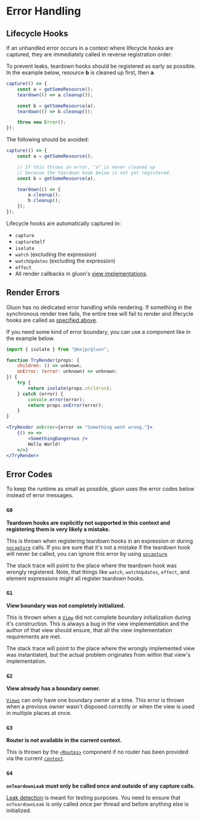 # Error Handling

## Lifecycle Hooks
If an unhandled error occurs in a context where lifecycle hooks are captured, they are immediately called in reverse registration order.

To prevent leaks, teardown hooks should be registered as early as possible. In the example below, resource **b** is cleaned up first, then **a**.
```jsx
capture(() => {
	const a = getSomeResource();
	teardown(() => a.cleanup());

	const b = getSomeResource(a);
	teardown(() => b.cleanup());

	throw new Error();
});
```

The following should be avoided:
```jsx
capture(() => {
	const a = getSomeResource();

	// If this throws an error, "a" is never cleaned up
	// because the teardown hook below is not yet registered.
	const b = getSomeResource(a);

	teardown(() => {
		a.cleanup();
		b.cleanup();
	});
});
```

Lifecycle hooks are automatically captured in:
+ `capture`
+ `captureSelf`
+ `isolate`
+ `watch` (excluding the expression)
+ `watchUpdates` (excluding the expression)
+ `effect`
+ All render callbacks in gluon's [view implementations](./views/index.md#creating-views).

## Render Errors
Gluon has no dedicated error handling while rendering. If something in the synchronous render tree fails, the entire tree will fail to render and lifecycle hooks are called as [specified above](#lifecycle-hooks).

If you need some kind of error boundary, you can use a component like in the example below.
```jsx
import { isolate } from "@mxjp/gluon";

function TryRender(props: {
	children: () => unknown;
	onError: (error: unknown) => unknown;
}) {
	try {
		return isolate(props.children);
	} catch (error) {
		console.error(error);
		return props.onError(error);
	}
}

<TryRender onError={error => "Something went wrong."}>
	{() => <>
		<SomethingDangerous />
		Hello World!
	</>}
</TryRender>
```

## Error Codes
To keep the runtime as small as possible, gluon uses the error codes below instead of error messages.

### `G0`
**Teardown hooks are explicitly not supported in this context and registering them is very likely a mistake.**

This is thrown when registering teardown hooks in an expression or during [`nocapture`](./lifecycle.md#nocapture) calls. If you are sure that it's not a mistake if the teardown hook will never be called, you can ignore this error by using [`uncapture`](./lifecycle.md#uncapture).

The stack trace will point to the place where the teardown hook was wrongly registered. Note, that things like `watch`, `watchUpdates`, `effect`, and element expressions might all register teardown hooks.

### `G1`
**View boundary was not completely initialized.**

This is thrown when a [`View`](./views/index.md#implementing-views) did not complete boundary initialization during it's construction. This is always a bug in the view implementation and the author of that view should ensure, that all the view implementation requirements are met.

The stack trace will point to the place where the wrongly implemented view was instantiated, but the actual problem originates from within that view's implementation.

### `G2`
**View already has a boundary owner.**

[`Views`](./views/index.md#view-api) can only have one boundary owner at a time. This error is thrown when a previous owner wasn't disposed correctly or when the view is used in multiple places at once.

### `G3`
**Router is not available in the current context.**

This is thrown by the [`<Routes>`](./routing.md) component if no router has been provided via the current [`context`](./context.md).

### `G4`
**`onTeardownLeak` must only be called once and outside of any capture calls.**

[Leak detection](./testing.md#leak-detection) is meant for testing purposes. You need to ensure that `onTeardownLeak` is only called once per thread and before anything else is initialized.
